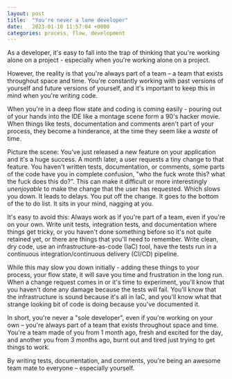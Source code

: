```yaml
---
layout: post
title:  "You're never a lone developer"
date:   2023-01-10 11:57:04 +0000
categories: process, flow, development
---
```


As a developer, it's easy to fall into the trap of thinking that you're working alone on a project - especially when you're working alone on a project.

However, the reality is that you're always part of a team – a team that exists throughout space and time. You're constantly working with past versions of yourself and future versions of yourself, and it's important to keep this in mind when you're writing code.

When you're in a deep flow state and coding is coming easily - pouring out of your hands into the IDE like a montage scene form a 90's hacker movie. When things like tests, documentation and comments aren't part of your process, they become a hinderance, at the time they seem like a _waste_ of time.

Picture the scene: You've just released a new feature on your application and it's a huge success. A month later, a user requests a tiny change to that feature. You haven't written tests, documentation, or comments, some parts of the code have you in complete confusion, "who the fuck wrote this? what the fuck does this do?". This can make it difficult or more interestingly _unenjoyable_ to make the change that the user has requested. Which slows you down. It leads to delays. You put off the change. It goes to the bottom of the to do list. It sits in your mind, nagging at you.

It's easy to avoid this: Always work as if you're part of a team, even if you're on your own. Write unit tests, integration tests, and documentation where things get tricky, or you haven't done something before so it's not quite retained yet, or there are things that you'll need to remember. Write clean, dry code, use an infrastructure-as-code (IaC) tool, have the tests run in a continuous integration/continuous delivery (CI/CD) pipeline.

While this may slow you down initially - adding these things to your process, your flow state, it will save you time and frustration in the long run. When a change request comes in or it's time to experiment, you'll know that you haven't done any damage because the tests will fail. You'll know that the infrastructure is sound because it's all in IaC, and you'll know what that strange looking bit of code is doing because you've documented it.

In short, you're never a "sole developer", even if you're working on your own – you're always part of a team that exists throughout space and time. You're a team made of you from 1 month ago, fresh and excited for the day, and another you from 3 months ago, burnt out and tired just trying to get things to work.

By writing tests, documentation, and comments, you're being an awesome team mate to everyone – especially yourself.
